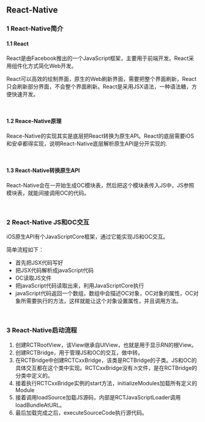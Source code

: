## React-Native

### 1 React-Native简介

#### 1.1 React

React是由Facebook推出的一个JavaScript框架，主要用于前端开发。React采用组件化方式简化Web开发。

React可以高效的绘制界面，原生的Web刷新界面，需要把整个界面刷新，React只会刷新部分界面，不会整个界面刷新。React是采用JSX语法，一种语法糖，方便快速开发。

<br />

#### 1.2 Reace-Native原理

Reace-Native的实现其实是底层把React转换为原生API。React的底层需要iOS和安卓都得实现，说明React-Native底层解析原生API是分开实现的.

<br />

#### 1.3 React-Native转换原生API

React-Native会在一开始生成OC模块表，然后把这个模块表传入JS中，JS参照模块表，就能间接调用OC的代码。

<br />

### 2 React-Native JS和OC交互

iOS原生API有个JavaScriptCore框架，通过它能实现JS和OC交互。

简单流程如下：

- 首先把JSX代码写好
- 把JSX代码解析成javaScript代码
- OC读取JS文件
- 把javaScript代码读取出来，利用JavaScriptCore执行
- javaScript代码返回一个数组，数组中会描述OC对象，OC对象的属性，OC对象所需要执行的方法，这样就能让这个对象设置属性，并且调用方法。

<br />

### 3 React-Native启动流程

1. 创建RCTRootView，该View继承自UIView，也就是用于显示RN的根View。
2. 创建RCTBridge，用于管理JS和OC的交互，做中转。
3. 在RCTBridge中创建RCTCxxBridge，该类是RCTBridge的子类。JS和OC的具体交互都在这个类中实现。RCTCxxBridge没有.h文件，是在RCTBridge的分类中定义的。
4. 接着执行RCTCxxBridge实例的start方法，initializeModules加载所有定义的Module
5. 接着调用loadSource加载JS源码，内部是RCTJavaScriptLoader调用loadBundleAtURL。
6. 最后加载完成之后，executeSourceCode执行源代码。



